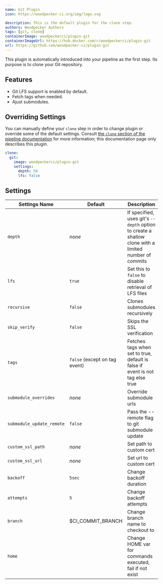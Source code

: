 ```yaml
---
name: Git Plugin
icon: https://woodpecker-ci.org/img/logo.svg

description: This is the default plugin for the clone step.
authors: Woodpecker Authors
tags: [git, clone]
containerImage: woodpeckerci/plugin-git
containerImageUrl: https://hub.docker.com/r/woodpeckerci/plugin-git
url: https://github.com/woodpecker-ci/plugin-git
---
```


This plugin is automatically introduced into your pipeline as the first step.
Its purpose is to clone your Git repository.

## Features

- Git LFS support is enabled by default.
- Fetch tags when needed.
- Ajust submodules.

## Overriding Settings

You can manually define your `clone` step in order to change plugin or override some of the default settings.
Consult [the `clone` section of the pipeline documentation][pipelineClone] for more information;
this documentation page only describes this plugin.

```yaml
clone:
  git:
    image: woodpeckerci/plugin-git
    settings:
      depth: 50
      lfs: false
```

## Settings

| Settings Name             | Default           | Description
| --------------------------| ----------------- | --------------------------------------------
| `depth`                   | *none*            | If specified, uses git's `--depth` option to create a shallow clone with a limited number of commits
| `lfs`                     | `true`            | Set this to `false` to disable retrieval of LFS files
| `recursive`               | `false`           | Clones submodules recursively
| `skip_verify`             | `false`           | Skips the SSL verification
| `tags`                    | `false` (except on tag event) | Fetches tags when set to true, default is false if event is not tag else true
| `submodule_overrides`     | *none*            | Override submodule urls
| `submodule_update_remote` | `false`           | Pass the --remote flag to git submodule update
| `custom_ssl_path`         | *none*            | Set path to custom cert
| `custom_ssl_url`          | *none*            | Set url to custom cert
| `backoff`                 | `5sec`            | Change backoff duration
| `attempts`                | `5`               | Change backoff attempts
| `branch`                  | $CI_COMMIT_BRANCH | Change branch name to checkout to
| `home`                    |                   | Change HOME var for commands executed, fail if not exist

[pipelineClone]: https://woodpecker-ci.org/docs/usage/pipeline-syntax#clone
